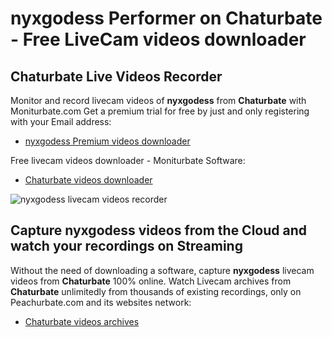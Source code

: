 # nyxgodess Performer on Chaturbate - Free LiveCam videos downloader

## Chaturbate Live Videos Recorder

Monitor and record livecam videos of **nyxgodess** from **Chaturbate** with Moniturbate.com
Get a premium trial for free by just and only registering with your Email address:
* [nyxgodess Premium videos downloader](https://moniturbate.com/request-demo-licence-key.html)

Free livecam videos downloader - Moniturbate Software:
* [Chaturbate videos downloader](https://moniturbate.com/moniturbate-download-software.html)

![nyxgodess livecam videos recorder](https://peachurnet.com/templates/moniturbate-software.png)


## Capture nyxgodess videos from the Cloud and watch your recordings on Streaming

Without the need of downloading a software, capture **nyxgodess** livecam videos from **Chaturbate** 100% online.
Watch Livecam archives from **Chaturbate** unlimitedly from thousands of existing recordings, only on Peachurbate.com and its websites network:
* [Chaturbate videos archives](https://peachurnet.com/)
